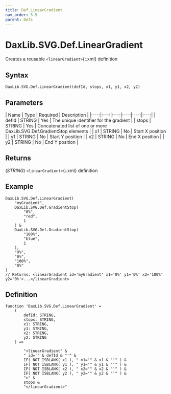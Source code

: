 ```yaml
---
title: Def.LinearGradient
nav_order: 5.5
parent: Defs
---
```


# DaxLib.SVG.Def.LinearGradient

Creates a reusable `<linearGradient>`{:.xml} definition

## Syntax

```dax
DaxLib.SVG.Def.LinearGradient(defId, stops, x1, y1, x2, y2)
```

## Parameters

| Name   | Type   | Required | Description                                                        |
|:---:|:---:|:---:|:---:|:---:|:---:|
| defId  | STRING | Yes      | The unique identifier for the gradient                             |
| stops  | STRING | Yes      | Concatenated list of one or more DaxLib.SVG.Def.GradientStop elements |
| x1     | STRING | No       | Start X position                                                   |
| y1     | STRING | No       | Start Y position                                                   |
| x2     | STRING | No       | End X position                                                     |
| y2     | STRING | No       | End Y position                                                     |

## Returns

(*STRING*) `<linearGradient>`{:.xml} definition

## Example

```dax
DaxLib.SVG.Def.LinearGradient(
    "myGradient",
    DaxLib.SVG.Def.GradientStop(
		"0%", 
		"red", 
		1
	) & 
	DaxLib.SVG.Def.GradientStop(
		"100%", 
		"blue", 
		1
	),
    "0%", 
	"0%", 
	"100%", 
	"0%"
)
// Returns: <linearGradient id='myGradient' x1='0%' y1='0%' x2='100%' y2='0%'>...</linearGradient>
```

## Definition

```dax
function 'DaxLib.SVG.Def.LinearGradient' =
    (
        defId: STRING,
        stops: STRING,
        x1: STRING,
        y1: STRING,
        x2: STRING,
        y2: STRING
    ) =>

        "<linearGradient" &
        " id='" & defId & "'" &
        IF( NOT ISBLANK( x1 ), " x1='" & x1 & "'" ) &
        IF( NOT ISBLANK( y1 ), " y1='" & y1 & "'" ) &
        IF( NOT ISBLANK( x2 ), " x2='" & x2 & "'" ) &
        IF( NOT ISBLANK( y2 ), " y2='" & y2 & "'" ) &
        ">" &
        stops &
        "</linearGradient>"
```